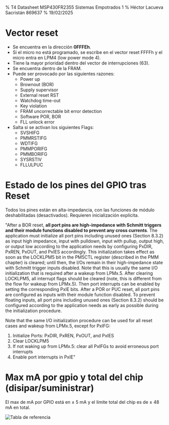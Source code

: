 % T4 Datasheet MSP430FR2355
    Sistemas Empotrados 1
% Héctor Lacueva Sacristán 
    869637
% 19/02/2025

# Vector reset

- Se encuentra en la dirección **0FFFEh**.
- Si el micro no está programado, se escribe en el vector reset FFFFh y el micro entra en LPM4 (low power mode 4).
- Tiene la mayor prioridad dentro del vector de interrupciones (63).
- Se encuentra dentro de la FRAM.
- Puede ser provocado por las siguientes razones:
  - Power up
  - Brownout (BOR)
  - Supply supervisor
  - External reset RST
  - Watchdog time-out
  - Key violation
  - FRAM uncorrectable bit error detection
  - Software POR, BOR
  - FLL unlock error
- Salta si se activan los siguientes Flags:
  - SVSHIFG
  - PMMRSTIFG
  - WDTIFG
  - PMMPORIFG
  - PMMBORIFG
  - SYSRSTIV
  - FLLULPUC

# Estado de los pines del GPIO tras Reset

Todos los pines están en alta-impedancia, con las funciones de módulo deshabilitadas (desactivados). Requieren inicialización explícita.

"After a BOR reset, **all port pins are high-impedance with Schmitt triggers and their module functions disabled to prevent any cross currents**. The application must initialize all port pins including unused ones (Section 8.3.2) as input high impedance, input with pulldown, input with pullup, output high, or output low according to the application needs by configuring PxDIR, PxREN, PxOUT, and PxIES accordingly. This initialization takes effect as soon as the LOCKLPM5 bit in the PM5CTL register (described in the PMM chapter) is cleared; until then, the I/Os remain in their high-impedance state with Schmitt trigger inputs disabled. Note that this is usually the same I/O initialization that is required after a wakeup from LPMx.5. After clearing LOCKLPM5, all interrupt flags should be cleared (note, this is different from the flow for wakeup from LPMx.5). Then port interrupts can be enabled by setting the corresponding PxIE bits. After a POR or PUC reset, all port pins are configured as inputs with their module function disabled. To prevent floating inputs, all port pins including unused ones (Section 8.3.2) should be configured according to the application needs as early as possible during the initialization procedure.

Note that the same I/O initialization procedure can be used for all reset cases and wakeup from LPMx.5, except for PxIFG:

1. Initialize Ports: PxDIR, PxREN, PxOUT, and PxIES
2. Clear LOCKLPM5
3. If not waking up from LPMx.5: clear all PxIFGs to avoid erroneous port interrupts
4. Enable port interrupts in PxIE"


# Max mA por gpio y total del chip (disipar/suministrar)

El max de mA por GPIO está en $\pm$ 5 mA y el límite total del chip es de $\pm$ 48 mA en total.

![Tabla de referencia](mds/resources/max_current_chip_gpio.png)
